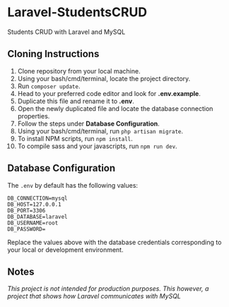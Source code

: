 # Laravel-StudentsCRUD
Students CRUD with Laravel and MySQL

## Cloning Instructions
1. Clone repository from your local machine.
2. Using your bash/cmd/terminal, locate the project directory.
3. Run `composer update`.
4. Head to your preferred code editor and look for **.env.example**.
5. Duplicate this file and rename it to **.env**.
6. Open the newly duplicated file and locate the database connection properties.
7. Follow the steps under **Database Configuration**.
8. Using your bash/cmd/terminal, run `php artisan migrate`.
9. To install NPM scripts, run `npm install`. 
10. To compile sass and your javascripts, run `npm run dev`.

## Database Configuration
The `.env` by default has the following values:

```
DB_CONNECTION=mysql
DB_HOST=127.0.0.1
DB_PORT=3306
DB_DATABASE=laravel
DB_USERNAME=root
DB_PASSWORD=

```

Replace the values above with the database credentials corresponding to your local or development environment. 

## Notes
*This project is not intended for production purposes. This however, a project that shows how Laravel communicates with MySQL*
